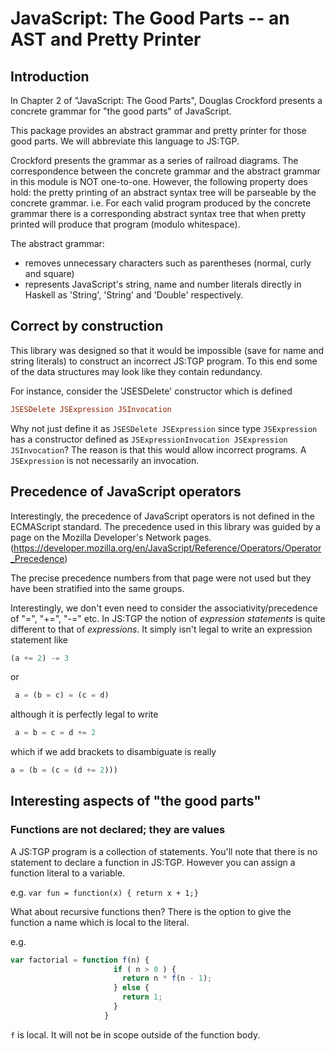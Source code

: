# JavaScript: The Good Parts -- an AST and Pretty Printer

## Introduction

In Chapter 2 of "JavaScript: The Good Parts", Douglas Crockford presents a
concrete grammar for "the good parts" of JavaScript.

This package provides an abstract grammar and pretty printer for those good parts. We will abbreviate this language to JS:TGP.

Crockford presents the grammar as a series of railroad diagrams.
The correspondence between the concrete grammar and the abstract grammar
in this module is NOT one-to-one. However, the following property does hold: the
pretty printing of an abstract syntax tree will be parseable by the concrete grammar. i.e.
For each valid program produced by the concrete grammar there is a corresponding
abstract syntax tree that when pretty printed will produce that program (modulo whitespace).

The abstract grammar:
  * removes unnecessary characters such as parentheses (normal, curly and square)
  * represents JavaScript's string, name and number literals directly in Haskell as
    'String', 'String' and 'Double' respectively.

## Correct by construction

This library was designed so that it would be impossible (save for name and string literals)
to construct an incorrect JS:TGP program. To this end some of the data structures may look like
they contain redundancy.

For instance, consider the 'JSESDelete' constructor which is defined

```haskell
JSESDelete JSExpression JSInvocation
```

Why not just define it as `JSESDelete JSExpression` since type `JSExpression`
has a constructor defined as `JSExpressionInvocation JSExpression JSInvocation`?
The reason is that this would allow incorrect programs. A `JSExpression` is
not necessarily an invocation.

## Precedence of JavaScript operators

Interestingly, the precedence of JavaScript operators is
not defined in the ECMAScript standard. The precedence used in this library was guided by a page on 
the Mozilla Developer's Network pages.
(https://developer.mozilla.org/en/JavaScript/Reference/Operators/Operator_Precedence)

The precise precedence numbers from that page were not used but they have been stratified into
the same groups.

Interestingly, we don't even need to consider the associativity/precedence of
"=", "+=", "-=" etc. In JS:TGP the notion of *expression statements* is quite different
to that of *expressions*. It simply isn't legal to write an expression statement like

```javascript
(a += 2) -= 3
```

or

```javascript
 a = (b = c) = (c = d)
```

although it is perfectly legal to write

```javascript
 a = b = c = d += 2
```
which if we add brackets to disambiguate is really

```javascript
a = (b = (c = (d += 2)))
```

## Interesting aspects of "the good parts"

### Functions are not declared; they are values

A JS:TGP program is a collection of statements. You'll note that there is no
statement to declare a function in JS:TGP. However you can assign a function literal
to a variable.

e.g. ```var fun = function(x) { return x + 1;}```

What about recursive functions then? There is the option to give the function a name which is
local to the literal.

e.g. 

```javascript
var factorial = function f(n) {
                       if ( n > 0 ) {
                         return n * f(n - 1);
                       } else {
                         return 1;
                       }
                     }
```

`f` is local. It will not be in scope outside of the function body.

